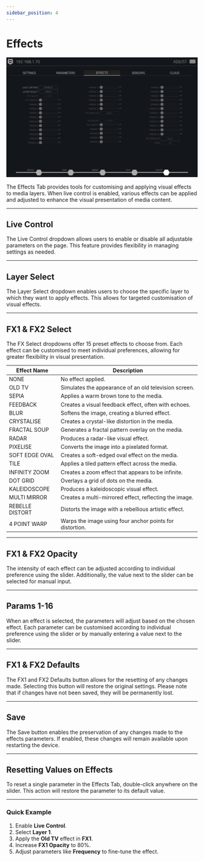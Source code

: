 ```yaml
---
sidebar_position: 4
---
```


# Effects

![Effects Image 1](\img\user-manual\adjust\adjust-effects-media\image1.jpeg)

The Effects Tab provides tools for customising and applying visual effects to media layers. When live control is enabled, various effects can be applied and adjusted to enhance the visual presentation of media content.

---

## Live Control

The Live Control dropdown allows users to enable or disable all adjustable parameters on the page. This feature provides flexibility in managing settings as needed.

---

## Layer Select

The Layer Select dropdown enables users to choose the specific layer to which they want to apply effects. This allows for targeted customisation of visual effects.

---

## FX1 & FX2 Select

The FX Select dropdowns offer 15 preset effects to choose from. Each effect can be customised to meet individual preferences, allowing for greater flexibility in visual presentation.

| Effect Name        | Description                                             |
|--------------------|---------------------------------------------------------|
| NONE               | No effect applied.                                     |
| OLD TV             | Simulates the appearance of an old television screen.  |
| SEPIA              | Applies a warm brown tone to the media.                |
| FEEDBACK           | Creates a visual feedback effect, often with echoes.   |
| BLUR               | Softens the image, creating a blurred effect.          |
| CRYSTALISE         | Creates a crystal-like distortion in the media.        |
| FRACTAL SOUP       | Generates a fractal pattern overlay on the media.      |
| RADAR              | Produces a radar-like visual effect.                   |
| PIXELISE           | Converts the image into a pixelated format.            |
| SOFT EDGE OVAL     | Creates a soft-edged oval effect on the media.        |
| TILE               | Applies a tiled pattern effect across the media.       |
| INFINITY ZOOM      | Creates a zoom effect that appears to be infinite.     |
| DOT GRID           | Overlays a grid of dots on the media.                  |
| KALEIDOSCOPE       | Produces a kaleidoscopic visual effect.                |
| MULTI MIRROR       | Creates a multi-mirrored effect, reflecting the image. |
| REBELLE DISTORT    | Distorts the image with a rebellious artistic effect.  |
| 4 POINT WARP       | Warps the image using four anchor points for distortion.|

---

## FX1 & FX2 Opacity

The intensity of each effect can be adjusted according to individual preference using the slider. Additionally, the value next to the slider can be selected for manual input.

---

## Params 1-16

When an effect is selected, the parameters will adjust based on the chosen effect. Each parameter can be customised according to individual preference using the slider or by manually entering a value next to the slider.

---

## FX1 & FX2 Defaults

The FX1 and FX2 Defaults button allows for the resetting of any changes made. Selecting this button will restore the original settings. Please note that if changes have not been saved, they will be permanently lost.

---

## Save

The Save button enables the preservation of any changes made to the effects parameters. If enabled, these changes will remain available upon restarting the device.

---

## Resetting Values on Effects

To reset a single parameter in the Effects Tab, double-click anywhere on the slider. This action will restore the parameter to its default value.

---

### Quick Example

1. Enable **Live Control**.
2. Select **Layer 1**.
3. Apply the **Old TV** effect in **FX1**.
4. Increase **FX1 Opacity** to 80%.
5. Adjust parameters like **Frequency** to fine-tune the effect.
